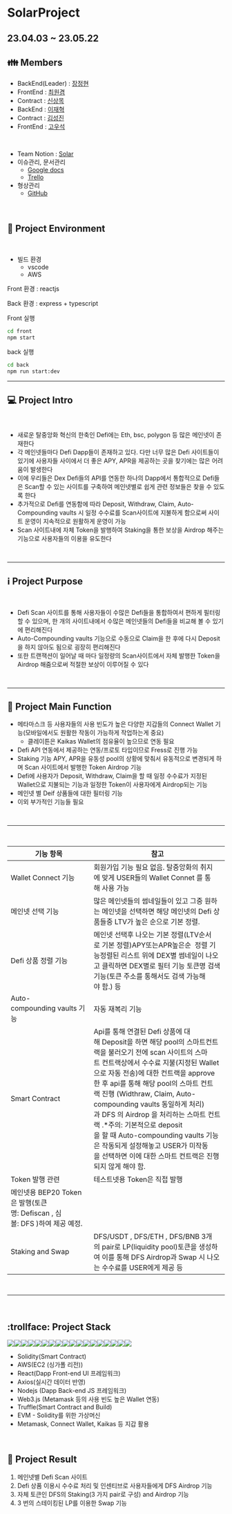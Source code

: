 # SolarProject

## **23.04.03 ~ 23.05.22**

## :family: Members

- BackEnd(Leader) : [장정현](https://github.com/JJeonghyun)
- FrontEnd : [최원겸](https://github.com/HGWA333)
- Contract : [신상목](https://github.com/pippen11)
- BackEnd : [이재혁](https://github.com/LeeJaeHyekk)
- Contract : [김성진](https://github.com/rainbow96bear)
- FrontEnd : [고우석](https://github.com/Koh-U-Seok)

<br>

- Team Notion : [Solar](https://cubic-lute-8d9.notion.site/Solar-Project-0c507701ffb94eaaa6cfee118dca2dee)
- 이슈관리, 문서관리
  - [Google docs](https://drive.google.com/drive/folders/1b9ufoZdiu1xlUCZL6r3i2ogg93BuYYNQ)
  - [Trello](https://trello.com/b/jLBc46G8/team-project)
- 형상관리
  - [GitHub](https://github.com/JJeonghyun/SolarProject)

<br>

## :floppy_disk: Project Environment

<br>

- 빌드 환경
  - vscode
  - AWS

Front 환경 : reactjs

Back 환경 : express + typescript

Front 실행

```bash
cd front
npm start
```

back 실행

```bash
cd back
npm run start:dev
```

---

## :computer: Project Intro

<br>

- 새로운 탈중앙화 혁신의 한축인 Defi에는 Eth, bsc, polygon 등 많은 메인넷이 존재한다
- 각 메인넷들마다 Defi Dapp들이 존재하고 있다. 다만 너무 많은 Defi 사이트들이 있기에 사용자들 사이에서 더 좋은 APY, APR을 제공하는 곳을 찾기에는 많은 어려움이 발생한다
- 이에 우리들은 Dex Defi들의 API를 연동한 하나의 Dapp에서 통합적으로 Defi들은 Scan할 수 있는 사이트를 구축하여 메인넷별로 쉽게 관련 정보들은 찾을 수 있도록 한다
- 추가적으로 Defi를 연동함에 따라 Deposit, Withdraw, Claim, Auto-Compounding vaults 시 일정 수수료를 Scan사이트에 지불하게 함으로써 사이트 운영이 지속적으로 원활하게 운영이 가능
- Scan 사이트내에 자체 Token을 발행하여 Staking을 통한 보상을 Airdrop 해주는 기능으로 사용자들의 이용을 유도한다

 <br>

---

## :information_source: Project Purpose

<br>

- Defi Scan 사이트를 통해 사용자들이 수많은 Defi들을 통합하여서 편하게 필터링 할 수 있으며, 한 개의 사이트내에서 수많은 메인넷들의 Defi들을 비교해 볼 수 있기에 편리해진다
- Auto-Compounding vaults 기능으로 수동으로 Claim을 한 후에 다시 Deposit을 하지 않아도 됨으로 굉장히 편리해진다
- 또한 트랜잭션이 일어날 때 마다 일정량의 Scan사이트에서 자체 발행한 Token을 Airdrop 해줌으로써 적절한 보상이 이루어질 수 있다

<br>

---

## :satellite: Project Main Function

- 메타마스크 등 사용자들의 사용 빈도가 높은 다양한 지갑들의 Connect Wallet 기능(모바일에서도 원활한 작동이 가능하게 작업하는게 중요)
  - 클레이튼은 Kaikas Wallet의 점유율이 높으므로 연동 필요
- Defi API 연동에서 제공하는 연동/프로토 타입이므로 Fress로 진행 가능
- Staking 기능 APY, APR을 유동성 pool의 상황에 맞춰서 유동적으로 변경되게 하며 Scan 사이트에서 발행한 Token Airdrop 기능
- Defi에 사용자가 Deposit, Withdraw, Claim을 할 때 일정 수수료가 지정된 Wallet으로 지불되는 기능과 일정한 Token이 사용자에게 Airdrop되는 기능
- 메인넷 별 Deif 상품들에 대한 필터링 기능
- 이외 부가적인 기능들 필요

<br>

---

<br>

| 기능 항목                                                                 | 참고                                                                                                                                                                                                                                                                                                                                                                                                                                                                                                              |
| ------------------------------------------------------------------------- | ----------------------------------------------------------------------------------------------------------------------------------------------------------------------------------------------------------------------------------------------------------------------------------------------------------------------------------------------------------------------------------------------------------------------------------------------------------------------------------------------------------------- |
| Wallet Connect 기능                                                       | 회원가입 기능 필요 없음. 탈중앙화의 취지에 맞게 USER들의 Wallet Connet 를 통해 사용 가능                                                                                                                                                                                                                                                                                                                                                                                                                          |
| 메인넷 선택 기능                                                          | 많은 메인넷들의 썸네일들이 있고 그중 원하는 메인넷을 선택하면 해당 메인넷의 Defi 상품들중 LTV가 높은 순으로 기본 정렬.                                                                                                                                                                                                                                                                                                                                                                                            |
| Defi 상품 정렬 기능                                                       | 메인넷 선택후 나오는 기본 정렬(LTV순서로 기본 정렬)APY또는APR높은순  정렬 기능정렬된 리스트 위에 DEX별 썸네일이 나오고 클릭하면 DEX별로 필터 기능 토큰명 검색기능(토큰 주소를 통해서도 검색 가능해야 함.) 등                                                                                                                                                                                                                                                                                                      |
| Auto-compounding vaults 기능                                              | 자동 재복리 기능                                                                                                                                                                                                                                                                                                                                                                                                                                                                                                  |
| Smart Contract                                                            | Api를 통해 연결된 Defi 상품에 대해 Deposit을 하면 해당 pool의 스마트컨트랙을 불러오기 전에 scan 사이트의 스마트 컨트랙상에서 수수료 지불(지정된 Wallet으로 자동 전송)에 대한 컨트랙을 approve한 후 api를 통해 해당 pool의 스마트 컨트랙 진행 (Widthraw, Claim, Auto-compounding vaults 동일하게 처리)과 DFS 의 Airdrop 을 처리하는 스마트 컨트랙 .\*주의: 기본적으로 deposit을 할 때 Auto-compounding vaults 기능은 작동되게 설정해놓고 USER가 미작동을 선택하면 이에 대한 스마트 컨트랙은 진행되지 않게 해야 함. |
| Token 발행 관련                                                           | 테스트넷용 Token은 직접 발행                                                                                                                                                                                                                                                                                                                                                                                                                                                                                      |
| 메인넷용 BEP20 Token은 발행(토큰명: Defiscan , 심볼: DFS )하여 제공 예정. |
| Staking and Swap                                                          | DFS/USDT , DFS/ETH , DFS/BNB 3개의 pair로 LP(liquidity pool)토큰을 생성하여 이를 통해 DFS Airdrop과 Swap 시 나오는 수수료를 USER에게 제공 등                                                                                                                                                                                                                                                                                                                                                                      |

<br>

---

<br>

## :trollface: Project Stack

<img src="https://img.shields.io/badge/HTML5-E34F26?style=flat&logo=HTML5&logoColor=white"/><img src="https://img.shields.io/badge/CSS3-1572B6?style=flat&logo=CSS3&logoColor=white"/><img src="https://img.shields.io/badge/JavaScript-F7DF1E?style=flat&logo=JavaScript&logoColor=white"/><img src="https://img.shields.io/badge/React-61DAFB?style=flat&logo=React&logoColor=white"/><img src="https://img.shields.io/badge/Redux-764ABC?style=flat&logo=Redux&logoColor=white"/><img src="https://img.shields.io/badge/Node.js-339933?style=flat&logo=Node.js&logoColor=white"/><img src="https://img.shields.io/badge/mySQL-4479A1?style=flat&logo=MySQL&logoColor=white"/><img src="https://img.shields.io/badge/git-F05032?style=flat&logo=Git&logoColor=white"/><img src="https://img.shields.io/badge/solidity-363636?style=flat&logo=solidity&logoColor=white"/><img src="https://img.shields.io/badge/axios-5A29E4?style=flat&logo=axios&logoColor=white"/><img src="https://img.shields.io/badge/amazonaws-232F3E?style=flat&logo=amazonaws&logoColor=white"/><img src="https://img.shields.io/badge/web3.js-F16822?style=flat&logo=web3.js&logoColor=white"/><img src="https://img.shields.io/badge/remix-000000?style=flat&logo=remix&logoColor=white"/><img src="https://img.shields.io/badge/typescript-3178C6?style=flat&logo=typescript&logoColor=white"/><img src="https://img.shields.io/badge/trello-0052CC?style=flat&logo=trello&logoColor=white"/><img src="https://img.shields.io/badge/awsamplify-FF9900?style=flat&logo=awsamplify&logoColor=white"/><img src="https://img.shields.io/badge/notion-000000?style=flat&logo=notion&logoColor=white"/><img src="https://img.shields.io/badge/googlesheets-34A853?style=flat&logo=googlesheets&logoColor=white"/>

- Solidity(Smart Contract)
- AWS(EC2 (싱가폴 리전))
- React(Dapp Front-end UI 프레임워크)
- Axios(실시간 데이터 반영)
- Nodejs (Dapp Back-end JS 프레임워크)
- Web3.js (Metamask 등의 사용 빈도 높은 Wallet 연동)
- Truffle(Smart Contract and Build)
- EVM - Solidity를 위한 가상머신
- Metamask, Connect Wallet, Kaikas 등 지갑 활용

<br>

## :memo: Project Result

1. 메인넷별 Defi Scan 사이트
2. Defi 상품 이용시 수수료 처리 및 인센티브로 사용자들에게 DFS Airdrop 기능
3. 자체 토큰인 DFS의 Staking(3 가지 pair로 구성) and Airdrop 기능
4. 3 번의 스테이킹된 LP를 이용한 Swap 기능
